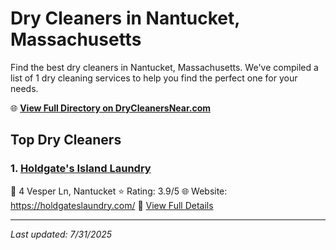 # Dry Cleaners in Nantucket, Massachusetts

Find the best dry cleaners in Nantucket, Massachusetts. We've compiled a list of 1 dry cleaning services to help you find the perfect one for your needs.

🌐 **[View Full Directory on DryCleanersNear.com](https://drycleanersnear.com/city/US/Massachusetts/Nantucket)**

## Top Dry Cleaners

### 1. [Holdgate's Island Laundry](https://drycleanersnear.com/dryCleaner/688193f8a2f5b6ba0749a24e/holdgate-s-island-laundry)
📍 4 Vesper Ln, Nantucket
⭐ Rating: 3.9/5
🌐 Website: https://holdgateslaundry.com/
🔗 [View Full Details](https://drycleanersnear.com/dryCleaner/688193f8a2f5b6ba0749a24e/holdgate-s-island-laundry)


---

*Last updated: 7/31/2025*
